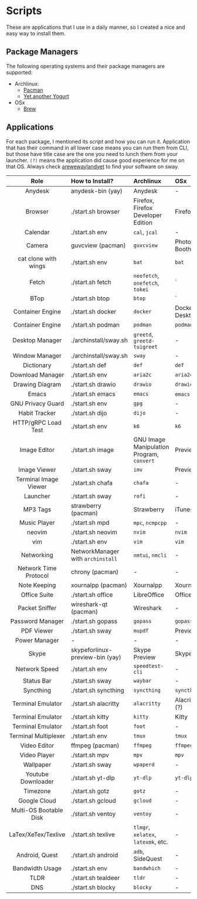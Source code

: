 # Scripts

These are applications that I use in a daily manner, so I created a nice and easy way to install them.

## Package Managers

The following operating systems and their package managers are supported:

- Archlinux:
  - [Pacman](https://archlinux.org/pacman/)
  - [Yet another Yogurt](https://github.com/Jguer/yay)
- OSx
  - [Brew](https://brew.sh)

## Applications

For each package, I mentioned its _script_ and how you can run it. Application that has their command in all lower case
means you can run them from CLI, but those have title case are the one you need to lunch them from your launcher.
`(?)` means the application did cause good experience for me on that OS.
Always check [arewewaylandyet](https://arewewaylandyet.com/) to find your software on sway.

|          Role          | How to Install?                   | Archlinux                                 | OSx            |
| :--------------------: | :-------------------------------- | :---------------------------------------- | :------------- |
|        Anydesk         | anydesk-bin (yay)                 | Anydesk                                   | -              |
|        Browser         | ./start.sh browser                | Firefox, Firefox Developer Edition        | Firefox        |
|        Calendar        | ./start.sh env                    | `cal`, `jcal`                             | -              |
|         Camera         | guvcview (pacman)                 | `guvcview`                                | Photo Booth    |
|  cat clone with wings  | ./start.sh env                    | `bat`                                     | `bat`          |
|         Fetch          | ./start.sh fetch                  | `neofetch`, `onefetch`, `tokei`           | `              |
|          BTop          | ./start.sh btop                   | `btop`                                    | `              |
|    Container Engine    | ./start.sh docker                 | `docker`                                  | Docker Desktop |
|    Container Engine    | ./start.sh podman                 | `podman`                                  | `podman`       |
|    Desktop Manager     | ./archinstall/sway.sh             | `greetd`, `greetd-tuigreet`               | -              |
|     Window Manager     | ./archinstall/sway.sh             | `sway`                                    | -              |
|       Dictionary       | ./start.sh def                    | `def`                                     | `def`          |
|    Download Manager    | ./start.sh env                    | `aria2c`                                  | `aria2c`       |
|    Drawing Diagram     | ./start.sh drawio                 | `drawio`                                  | `drawio`       |
|         Emacs          | ./start.sh emacs                  | `emacs`                                   | `emacs` (?)    |
|   GNU Privacy Guard    | ./start.sh env                    | `gpg`                                     | -              |
|     Habit Tracker      | ./start.sh dijo                   | `dijo`                                    | -              |
|  HTTP/gRPC Load Test   | ./start.sh env                    | `k6`                                      | `k6`           |
|      Image Editor      | ./start.sh image                  | GNU Image Manipulation Program, `convert` | Preview        |
|      Image Viewer      | ./start.sh sway                   | `imv`                                     | Preview        |
| Terminal Image Viewer  | ./start.sh chafa                  | `chafa`                                   | -              |
|        Launcher        | ./start.sh sway                   | `rofi`                                    | -              |
|        MP3 Tags        | strawberry (pacman)               | Strawberry                                | iTunes         |
|      Music Player      | ./start.sh mpd                    | `mpc`, `ncmpcpp`                          | -              |
|         neovim         | ./start.sh neovim                 | `nvim`                                    | `nvim`         |
|          vim           | ./start.sh env                    | `vim`                                     | `vim`          |
|       Networking       | NetworkManager with `archinstall` | `nmtui`, `nmcli`                          | -              |
| Network Time Protocol  | chrony (pacman)                   | -                                         | -              |
|      Note Keeping      | xournalpp (pacman)                | Xournalpp                                 | Xournalpp      |
|      Office Suite      | ./start.sh office                 | LibreOffice                               | Office         |
|     Packet Sniffer     | wireshark-qt (pacman)             | Wireshark                                 | -              |
|    Password Manager    | ./start.sh gopass                 | `gopass`                                  | `gopass`       |
|       PDF Viewer       | ./start.sh sway                   | `mupdf`                                   | Preview        |
|     Power Manager      | -                                 | -                                         | -              |
|         Skype          | skypeforlinux-preview-bin (yay)   | Skype Preview                             | Skype          |
|     Network Speed      | ./start.sh env                    | `speedtest-cli`                           | -              |
|       Status Bar       | ./start.sh sway                   | `waybar`                                  | -              |
|       Syncthing        | ./start.sh syncthing              | `syncthing`                               | `syncthing`    |
|   Terminal Emulator    | ./start.sh alacritty              | `alacritty`                               | Alacritty (?)  |
|   Terminal Emulator    | ./start.sh kitty                  | `kitty`                                   | Kitty          |
|   Terminal Emulator    | ./start.sh foot                   | `foot`                                    | -              |
|  Terminal Multiplexer  | ./start.sh env                    | `tmux`                                    | `tmux`         |
|      Video Editor      | ffmpeg (pacman)                   | `ffmpeg`                                  | `ffmpeg`       |
|      Video Player      | ./start.sh mpv                    | `mpv`                                     | `mpv`          |
|       Wallpaper        | ./start.sh sway                   | `wpaperd`                                 | -              |
|   Youtube Downloader   | ./start.sh yt-dlp                 | `yt-dlp`                                  | `yt-dlp`       |
|        Timezone        | ./start.sh gotz                   | `gotz`                                    | -              |
|      Google Cloud      | ./start.sh gcloud                 | `gcloud`                                  | -              |
| Multi-OS Bootable Disk | ./start.sh ventoy                 | `ventoy`                                  | -              |
|  LaTex/XeTex/Texlive   | ./start.sh texlive                | `tlmgr`, `xelatex`, `latexmk`, etc.       | -              |
|     Android, Quest     | ./start.sh android                | `adb`, SideQuest                          | -              |
|    Bandwidth Usage     | ./start.sh env                    | `bandwhich`                               | -              |
|          TLDR          | ./start.sh tealdeer               | `tldr`                                    | -              |
|          DNS           | ./start.sh blocky                 | `blocky`                                  | -              |
